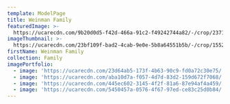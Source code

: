 ```yaml
---
template: ModelPage
title: Weinman Family
featuredImage: >-
  https://ucarecdn.com/9b20d0d5-f42d-466a-91c2-f49242744a82/-/crop/2371x1002/73,0/-/preview/
imageThumbnail: >-
  https://ucarecdn.com/23bf109f-bad2-4cab-9e0e-5b8a64551b5b/-/crop/1552x1632/393,0/-/preview/
firstName: Weinman Family
collection: Family
imagePortfolio:
  - image: 'https://ucarecdn.com/23d64ab5-173f-4b63-90c9-fd0a72c30e75/'
  - image: 'https://ucarecdn.com/aba10d7a-f057-4d7d-83d2-159d672f7068/'
  - image: 'https://ucarecdn.com/445ec602-3145-4f2f-81a6-87e94af4a459/'
  - image: 'https://ucarecdn.com/5450457a-0576-4f67-97ed-ce83c25d0b84/'
---
```


